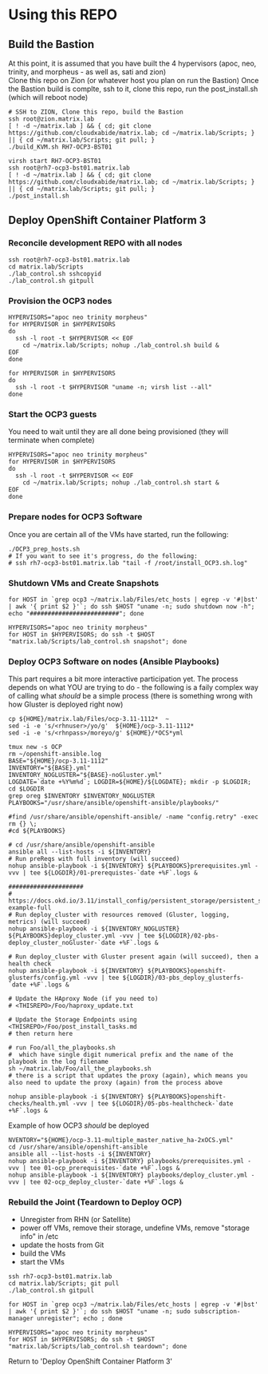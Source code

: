 # Using this REPO

## Build the Bastion 
At this point, it is assumed that you have built the 4 hypervisors (apoc, neo, trinity, and morpheus - as well as, sati and zion)  
Clone this repo on Zion (or whatever host you plan on run the Bastion)
Once the Bastion build is complte, ssh to it, clone this repo, run the post_install.sh (which will reboot node)  
```
# SSH to ZION, Clone this repo, build the Bastion
ssh root@zion.matrix.lab
[ ! -d ~/matrix.lab ] && { cd; git clone https://github.com/cloudxabide/matrix.lab; cd ~/matrix.lab/Scripts; } || { cd ~/matrix.lab/Scripts; git pull; }
./build_KVM.sh RH7-OCP3-BST01

virsh start RH7-OCP3-BST01
ssh root@rh7-ocp3-bst01.matrix.lab
[ ! -d ~/matrix.lab ] && { cd; git clone https://github.com/cloudxabide/matrix.lab; cd ~/matrix.lab/Scripts; } || { cd ~/matrix.lab/Scripts; git pull; }
./post_install.sh 
```

## Deploy OpenShift Container Platform 3
### Reconcile development REPO with all nodes
```
ssh root@rh7-ocp3-bst01.matrix.lab
cd matrix.lab/Scripts
./lab_control.sh sshcopyid
./lab_control.sh gitpull
```

### Provision the OCP3 nodes 
```
HYPERVISORS="apoc neo trinity morpheus"
for HYPERVISOR in $HYPERVISORS
do
  ssh -l root -t $HYPERVISOR << EOF
    cd ~/matrix.lab/Scripts; nohup ./lab_control.sh build &
EOF
done

for HYPERVISOR in $HYPERVISORS
do
  ssh -l root -t $HYPERVISOR "uname -n; virsh list --all"
done
```
### Start the OCP3 guests
You need to wait until they are all done being provisioned (they will terminate when complete)
```
HYPERVISORS="apoc neo trinity morpheus"
for HYPERVISOR in $HYPERVISORS    
do
  ssh -l root -t $HYPERVISOR << EOF
    cd ~/matrix.lab/Scripts; nohup ./lab_control.sh start &
EOF
done
```

### Prepare nodes for OCP3 Software
Once you are certain all of the VMs have started, run the following:
```
./OCP3_prep_hosts.sh
# If you want to see it's progress, do the following: 
# ssh rh7-ocp3-bst01.matrix.lab "tail -f /root/install_OCP3.sh.log"
```

### Shutdown VMs and Create Snapshots
```
for HOST in `grep ocp3 ~/matrix.lab/Files/etc_hosts | egrep -v '#|bst' | awk '{ print $2 }'`; do ssh $HOST "uname -n; sudo shutdown now -h"; echo "#########################"; done

HYPERVISORS="apoc neo trinity morpheus"
for HOST in $HYPERVISORS; do ssh -t $HOST "matrix.lab/Scripts/lab_control.sh snapshot"; done
```

### Deploy OCP3 Software on nodes (Ansible Playbooks)
This part requires a bit more interactive participation yet.  The process depends on what YOU are trying to do - the following is a faily complex way of calling what *should* be a simple process (there is something wrong with how Gluster is deployed right now)
```
cp ${HOME}/matrix.lab/Files/ocp-3.11-1112*  ~
sed -i -e 's/<rhnuser>/yo/g'  ${HOME}/ocp-3.11-1112*
sed -i -e 's/<rhnpass>/moreyo/g' ${HOME}/*OCS*yml

tmux new -s OCP
rm ~/openshift-ansible.log
BASE="${HOME}/ocp-3.11-1112"
INVENTORY="${BASE}.yml"
INVENTORY_NOGLUSTER="${BASE}-noGluster.yml"
LOGDATE=`date +%Y%m%d`; LOGDIR=${HOME}/${LOGDATE}; mkdir -p $LOGDIR; cd $LOGDIR
grep oreg $INVENTORY $INVENTORY_NOGLUSTER
PLAYBOOKS="/usr/share/ansible/openshift-ansible/playbooks/"

#find /usr/share/ansible/openshift-ansible/ -name "config.retry" -exec rm {} \;
#cd ${PLAYBOOKS}

# cd /usr/share/ansible/openshift-ansible
ansible all --list-hosts -i ${INVENTORY}
# Run preReqs with full inventory (will succeed)
nohup ansible-playbook -i ${INVENTORY} ${PLAYBOOKS}prerequisites.yml -vvv | tee ${LOGDIR}/01-prerequistes-`date +%F`.logs &

#####################
# https://docs.okd.io/3.11/install_config/persistent_storage/persistent_storage_glusterfs.html#install-example-full
# Run deploy_cluster with resources removed (Gluster, logging, metrics) (will succeed)
nohup ansible-playbook -i ${INVENTORY_NOGLUSTER} ${PLAYBOOKS}deploy_cluster.yml -vvv | tee ${LOGDIR}/02-pbs-deploy_cluster_noGluster-`date +%F`.logs &

# Run deploy_cluster with Gluster present again (will succeed), then a health check
nohup ansible-playbook -i ${INVENTORY} ${PLAYBOOKS}openshift-glusterfs/config.yml -vvv | tee ${LOGDIR}/03-pbs_deploy_glusterfs-`date +%F`.logs &

# Update the HAproxy Node (if you need to)
# <THISREPO>/Foo/haproxy_update.txt

# Update the Storage Endpoints using <THISREPO>/Foo/post_install_tasks.md
# then return here

# run Foo/all_the_playbooks.sh
#  which have single digit numerical prefix and the name of the playbook in the log filename
sh ~/matrix.lab/Foo/all_the_playbooks.sh
# there is a script that updates the proxy (again), which means you also need to update the proxy (again) from the process above

nohup ansible-playbook -i ${INVENTORY} ${PLAYBOOKS}openshift-checks/health.yml -vvv | tee ${LOGDIR}/05-pbs-healthcheck-`date +%F`.logs &
```

Example of how OCP3 *should* be deployed
```
NVENTORY="${HOME}/ocp-3.11-multiple_master_native_ha-2xOCS.yml"
cd /usr/share/ansible/openshift-ansible
ansible all --list-hosts -i ${INVENTORY}
nohup ansible-playbook -i ${INVENTORY} playbooks/prerequisites.yml -vvv | tee 01-ocp_prerequisites-`date +%F`.logs &
nohup ansible-playbook -i ${INVENTORY} playbooks/deploy_cluster.yml -vvv | tee 02-ocp_deploy_cluster-`date +%F`.logs &
```

### Rebuild the Joint (Teardown to Deploy OCP)
- Unregister from RHN (or Satellite)
- power off VMs, remove their storage, undefine VMs, remove "storage info" in /etc
- update the hosts from Git
- build the VMs
- start the VMs
```
ssh rh7-ocp3-bst01.matrix.lab
cd matrix.lab/Scripts; git pull
./lab_control.sh gitpull

for HOST in `grep ocp3 ~/matrix.lab/Files/etc_hosts | egrep -v '#|bst' | awk '{ print $2 }'`; do ssh $HOST "uname -n; sudo subscription-manager unregister"; echo ; done

HYPERVISORS="apoc neo trinity morpheus"
for HOST in $HYPERVISORS; do ssh -t $HOST "matrix.lab/Scripts/lab_control.sh teardown"; done
```
Return to 'Deploy OpenShift Container Platform 3' 

